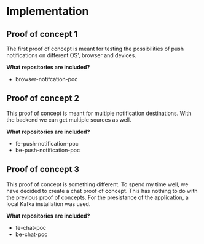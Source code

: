 # Implementation

## Proof of concept 1

The first proof of concept is meant for testing the possibilities of push notifications on different OS', browser and devices.

**What repositories are included?**

- browser-notifcation-poc

## Proof of concept 2

This proof of concept is meant for multiple notification destinations. With the backend we can get multiple sources as well.

**What repositories are included?**

- fe-push-notification-poc
- be-push-notification-poc

## Proof of concept 3

This proof of concept is something different. To spend my time well, we have decided to create a chat proof of concept. This has nothing to do with the previous proof of concepts. For the presistance of the application, a local Kafka installation was used.

**What repositories are included?**

- fe-chat-poc
- be-chat-poc
